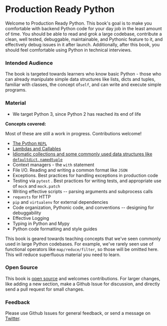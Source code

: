 # Production Ready Python

Welcome to Production Ready Python. This book's goal is to make you comfortable with backend Python code for your day job in the least amount of time. You should be able to read and grok a large codebase, contribute a clean, well tested, debuggable, maintainable, and Pythonic feature to it, and effectively debug issues in it after launch. Additionally, after this book, you should feel comfortable using Python in technical interviews.

### Intended Audience

The book is targeted towards learners who know basic Python - those who can already manipulate simple data structures like lists, dicts and tuples, familiar with classes, the concept of`self`, and can write and execute simple programs.

### Material

* We target Python 3, since Python 2 has reached its end of life

**Concepts covered:**

Most of these are still a work in progress. Contributions welcome!

* [The Python `REPL`](python-repl.md)
* [Lambdas and Callables](lambdas-and-callables.md)
* [Idiomatic collections and some commonly used data structures like `defaultdict`, `namedtuple` ](collections.md)
* Context managers - the `with` statement
* File I/O. Reading and writing a common format like `JSON` 
* Exceptions. Best practices for handling exceptions in production code
* Testing via `pytest` . Best practices for writing tests, and appropriate use of `mock` and `mock.patch` 
* Writing effective scripts -- parsing arguments and subprocess calls
* `requests` for HTTP
* `pip` and `virtualenv` for external dependencies
* Code organization, Pythonic code, and conventions -- designing for debuggability
* Effective Logging
* Typing in Python and Mypy
* Python code formatting and style guides

This book is geared towards teaching concepts that we've seen commonly used in large Python codebases. For example, we've rarely seen use of functional operators like `map/reduce/filter`, so those will be omitted here. This will reduce superfluous material you need to learn.

### Open Source

This book is [open source](https://github.com/pythonbookdev/book) and welcomes contributions. For larger changes, like adding a new section, make a Github Issue for discussion, and directly send a pull request for small changes.

### Feedback

Please use Github Issues for general feedback, or send a message on [Twitter](https://twitter.com/ukshah2).

